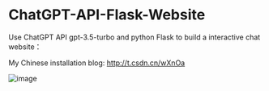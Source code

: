 # ChatGPT-API-Flask-Website
Use ChatGPT API gpt-3.5-turbo and python Flask to build a interactive chat website：

My Chinese installation blog: http://t.csdn.cn/wXnOa

![image](https://user-images.githubusercontent.com/47026637/222842366-6240c87f-c4d3-40e6-8120-356863f4cfaa.png)
